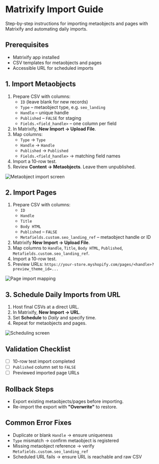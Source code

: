 # Matrixify Import Guide

Step-by-step instructions for importing metaobjects and pages with Matrixify and automating daily imports.

## Prerequisites
- Matrixify app installed
- CSV templates for metaobjects and pages
- Accessible URL for scheduled imports

## 1. Import Metaobjects
1. Prepare CSV with columns:
   - `ID` (leave blank for new records)
   - `Type` – metaobject type, e.g. `seo_landing`
   - `Handle` – unique handle
   - `Published` – `FALSE` for staging
   - `Fields.<field_handle>` – one column per field
2. In Matrixify, **New Import → Upload File**.
3. Map columns:
   - `Type` → `Type`
   - `Handle` → `Handle`
   - `Published` → `Published`
   - `Fields.<field_handle>` → matching field names
4. Import a 10-row test.
5. Review **Content → Metaobjects**. Leave them unpublished.

![Metaobject import screen](images/matrixify-metaobjects.png)

## 2. Import Pages
1. Prepare CSV with columns:
   - `ID`
   - `Handle`
   - `Title`
   - `Body HTML`
   - `Published` – `FALSE`
   - `Metafields.custom.seo_landing_ref` – metaobject handle or ID
2. Matrixify **New Import → Upload File**.
3. Map columns to `Handle`, `Title`, `Body HTML`, `Published`, `Metafields.custom.seo_landing_ref`.
4. Import a 10-row test.
5. Preview URLs: `https://your-store.myshopify.com/pages/<handle>?preview_theme_id=...`

![Page import mapping](images/matrixify-pages.png)

## 3. Schedule Daily Imports from URL
1. Host final CSVs at a direct URL.
2. In Matrixify, **New Import → URL**.
3. Set **Schedule** to *Daily* and specify time.
4. Repeat for metaobjects and pages.

![Scheduling screen](images/matrixify-schedule.png)

## Validation Checklist
- [ ] 10-row test import completed
- [ ] `Published` column set to `FALSE`
- [ ] Previewed imported page URLs

## Rollback Steps
- Export existing metaobjects/pages before importing.
- Re-import the export with **"Overwrite"** to restore.

## Common Error Fixes
- Duplicate or blank `Handle` → ensure uniqueness
- `Type` mismatch → confirm metaobject is registered
- Missing metaobject reference → verify `Metafields.custom.seo_landing_ref`
- Scheduled URL fails → ensure URL is reachable and raw CSV
